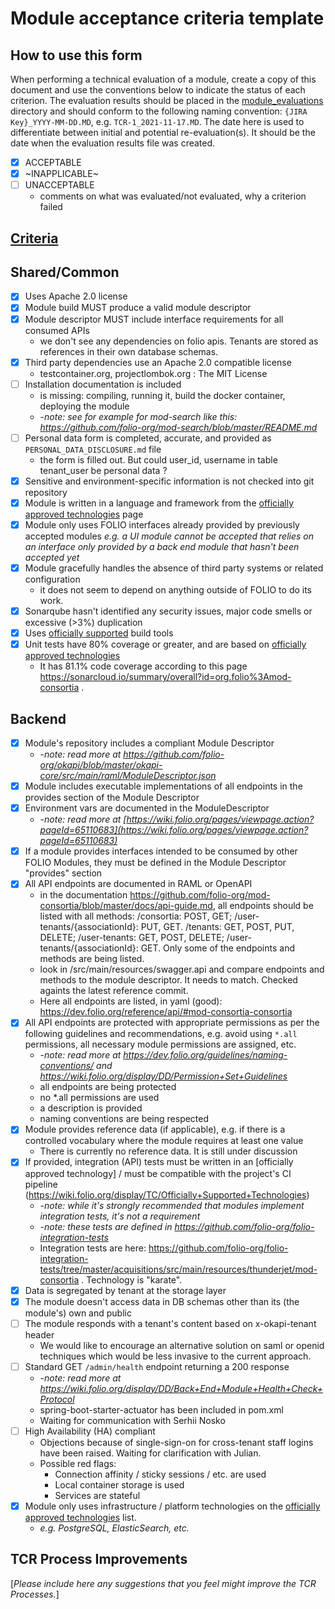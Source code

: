 # Module acceptance criteria template

## How to use this form
When performing a technical evaluation of a module, create a copy of this document and use the conventions below to indicate the status of each criterion.  The evaluation results should be placed in the [module_evaluations](https://github.com/folio-org/tech-council/tree/master/module_evaluations) directory and should conform to the following naming convention: `{JIRA Key}_YYYY-MM-DD.MD`, e.g. `TCR-1_2021-11-17.MD`.  The date here is used to differentiate between initial and potential re-evaluation(s).  It should be the date when the evaluation results file was created.

* [x] ACCEPTABLE
* [x] ~INAPPLICABLE~
* [ ] UNACCEPTABLE
  * comments on what was evaluated/not evaluated, why a criterion failed

## [Criteria](https://github.com/folio-org/tech-council/blob/7b10294a5c1c10c7e1a7c5b9f99f04bf07630f06/MODULE_ACCEPTANCE_CRITERIA.MD)

## Shared/Common
* [x] Uses Apache 2.0 license
* [x] Module build MUST produce a valid module descriptor
* [x] Module descriptor MUST include interface requirements for all consumed APIs
  * we don't see any dependencies on folio apis. Tenants are stored as references in their own database schemas.
* [x] Third party dependencies use an Apache 2.0 compatible license
  * testcontainer.org, projectlombok.org : The MIT License
* [ ] Installation documentation is included
  * is missing: compiling, running it, build the docker container, deploying the module
  * -_note: see for example for mod-search like this: https://github.com/folio-org/mod-search/blob/master/README.md_
* [ ] Personal data form is completed, accurate, and provided as `PERSONAL_DATA_DISCLOSURE.md` file
  * the form is filled out. But could user_id, username in table tenant_user be personal data ?
* [x] Sensitive and environment-specific information is not checked into git repository
* [x] Module is written in a language and framework from the [officially approved technologies](https://wiki.folio.org/display/TC/Officially+Supported+Technologies) page
* [x] Module only uses FOLIO interfaces already provided by previously accepted modules _e.g. a UI module cannot be accepted that relies on an interface only provided by a back end module that hasn't been accepted yet_
* [x] Module gracefully handles the absence of third party systems or related configuration
  * it does not seem to depend on anything outside of FOLIO to do its work.
* [x] Sonarqube hasn't identified any security issues, major code smells or excessive (>3%) duplication
* [x] Uses [officially supported](https://wiki.folio.org/display/TC/Officially+Supported+Technologies) build tools
* [x] Unit tests have 80% coverage or greater, and are based on [officially approved technologies](https://wiki.folio.org/display/TC/Officially+Supported+Technologies)
  * It has 81.1% code coverage according to this page https://sonarcloud.io/summary/overall?id=org.folio%3Amod-consortia .
## Backend
* [x] Module's repository includes a compliant Module Descriptor
  * -_note: read more at https://github.com/folio-org/okapi/blob/master/okapi-core/src/main/raml/ModuleDescriptor.json_
* [x] Module includes executable implementations of all endpoints in the provides section of the Module Descriptor
* [x] Environment vars are documented in the ModuleDescriptor
  * -_note: read more at [https://wiki.folio.org/pages/viewpage.action?pageId=65110683](https://wiki.folio.org/pages/viewpage.action?pageId=65110683)_
* [x] If a module provides interfaces intended to be consumed by other FOLIO Modules, they must be defined in the Module Descriptor "provides" section
* [x] All API endpoints are documented in RAML or OpenAPI
  * in the documentation https://github.com/folio-org/mod-consortia/blob/master/docs/api-guide.md, all endpoints should be listed with all methods: /consortia: POST, GET; /user-tenants/{associationId}: PUT, GET. /tenants: GET, POST, PUT, DELETE; /user-tenants: GET, POST, DELETE; /user-tenants/{associationId}: GET. Only some of the endpoints and methods are being listed.
  * look in /src/main/resources/swagger.api and compare endpoints and methods to the module descriptor. It needs to match. Checked againts the latest reference commit.
  * Here all endpoints are listed, in yaml (good): https://dev.folio.org/reference/api/#mod-consortia-consortia
* [x] All API endpoints are protected with appropriate permissions as per the following guidelines and recommendations, e.g. avoid using `*.all` permissions, all necessary module permissions are assigned, etc.
  * -_note: read more at https://dev.folio.org/guidelines/naming-conventions/ and https://wiki.folio.org/display/DD/Permission+Set+Guidelines_
  * all endpoints are being protected
  * no *.all permissions are used
  * a description is provided
  * naming conventions are being respected
* [x] Module provides reference data (if applicable), e.g. if there is a controlled vocabulary where the module requires at least one value
  * There is currently no reference data. It is still under discussion
* [x] If provided, integration (API) tests must be written in an [officially approved technology] / must be compatible with the project's CI pipeline (https://wiki.folio.org/display/TC/Officially+Supported+Technologies)
  * -_note: while it's strongly recommended that modules implement integration tests, it's not a requirement_
  * -_note: these tests are defined in https://github.com/folio-org/folio-integration-tests_
  * Integration tests are here: https://github.com/folio-org/folio-integration-tests/tree/master/acquisitions/src/main/resources/thunderjet/mod-consortia . Technology is "karate".
* [x] Data is segregated by tenant at the storage layer
* [x] The module doesn't access data in DB schemas other than its (the module's) own and public
* [ ] The module responds with a tenant's content based on x-okapi-tenant header
  * We would like to encourage an alternative solution on saml or openid techniques which would be less invasive to the current approach.
* [ ] Standard GET `/admin/health` endpoint returning a 200 response
  * -_note: read more at https://wiki.folio.org/display/DD/Back+End+Module+Health+Check+Protocol_
  * spring-boot-starter-actuator has been included in pom.xml
  * Waiting for communication with Serhii Nosko
* [ ] High Availability (HA) compliant
  * Objections because of single-sign-on for cross-tenant staff logins have been raised. Waiting for clarification with Julian.
  * Possible red flags:
    * Connection affinity / sticky sessions / etc. are used
    * Local container storage is used
    * Services are stateful
* [x] Module only uses infrastructure / platform technologies on the [officially approved technologies](https://wiki.folio.org/display/TC/Officially+Supported+Technologies) list.
  * _e.g. PostgreSQL, ElasticSearch, etc._

## TCR Process Improvements
[_Please include here any suggestions that you feel might improve the TCR Processes._]
